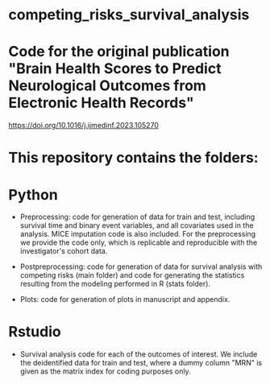 # competing_risks_survival_analysis

# Code for the original publication "Brain Health Scores to Predict Neurological Outcomes from Electronic Health Records"
https://doi.org/10.1016/j.ijmedinf.2023.105270

# This repository contains the folders:

# Python

- Preprocessing: code for generation of data for train and test, including survival time and binary event variables, and all covariates used in the analysis. MICE imputation code is also included.
  For the preprocessing we provide the code only, which is replicable and reproducible with the investigator's cohort data.

- Postpreprocessing: code for generation of data for survival analysis with competing risks (main folder) and code for generating the statistics resulting from the modeling performed in R (stats folder).

- Plots: code for generation of plots in manuscript and appendix.

# Rstudio
- Survival analysis code for each of the outcomes of interest. We include the deidentified data for train and test, where a dummy column "MRN" is given as the matrix index for coding purposes only.

